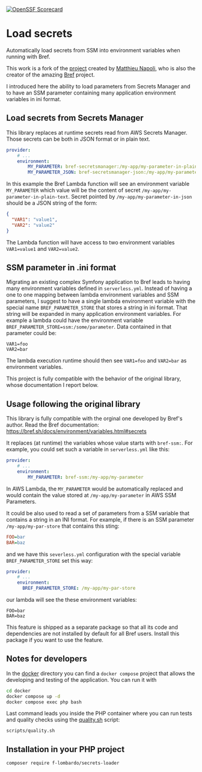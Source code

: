 [![OpenSSF Scorecard](https://api.securityscorecards.dev/projects/github.com/f-lombardo/secrets-loader/badge)](https://securityscorecards.dev/viewer/?uri=github.com/f-lombardo/secrets-loader)

# Load secrets 
Automatically load secrets from SSM into environment variables when running with Bref.

This work is a fork of the [project](https://github.com/brefphp/secrets-loader) created by [Matthieu Napoli](https://github.com/mnapoli), who is also the creator of the amazing [Bref](https://bref.sh/) project.

I introduced here the ability to load parameters from Secrets Manager and to have an SSM parameter containing many application environment variables in ini format.

## Load secrets from Secrets Manager

This library replaces at runtime secrets read from AWS Secrets Manager. Those secrets can be both in JSON format or in plain text.

```yaml
provider:
    # ...
    environment:
        MY_PARAMETER: bref-secretsmanager:/my-app/my-parameter-in-plain-text
        MY_PARAMETER_JSON: bref-secretsmanager-json:/my-app/my-parameter-in-json
```

In this example the Bref Lambda function will see an environment variable `MY_PARAMETER` which value will be the content of secret `/my-app/my-parameter-in-plain-text`.
Secret pointed by `/my-app/my-parameter-in-json` should be a JSON string of the form:
```json
{
  "VAR1": "value1", 
  "VAR2": "value2"
}
```
The Lambda function will have access to two environment variables `VAR1=value1` and `VAR2=value2`.

## SSM parameter in .ini format

Migrating an existing complex Symfony application to Bref leads to having many environment variables defined in `serverless.yml`.
Instead of having a one to one mapping between lambda environment variables and SSM parameters, 
I suggest to have a single lambda environment variable with the special name `BREF_PARAMETER_STORE` that stores a string in ini format. 
That string will be expanded in many application environment variables.
For example a lambda could have the environment variable `BREF_PARAMETER_STORE=ssm:/some/parameter`. Data contained in that parameter could be:
```
VAR1=foo
VAR2=bar
```
The lambda execution runtime should then see `VAR1=foo` and `VAR2=bar` as environment variables.

This project is fully compatible with the behavior of the original library, whose documentation I report below.

## Usage following the original library

This library is fully compatible with the orginal one developed by Bref's author.
Read the Bref documentation: https://bref.sh/docs/environment/variables.html#secrets

It replaces (at runtime) the variables whose value starts with `bref-ssm:`. For example, you could set such a variable in `serverless.yml` like this:

```yaml
provider:
    # ...
    environment:
        MY_PARAMETER: bref-ssm:/my-app/my-parameter
```

In AWS Lambda, the `MY_PARAMETER` would be automatically replaced and would contain the value stored at `/my-app/my-parameter` in AWS SSM Parameters.

It could be also used to read a set of parameters from a SSM variable that contains a string in an INI format. 
For example, if there is an SSM parameter `/my-app/my-par-store` that contains this sting:
```ini
FOO=bar
BAR=baz
```
and we have this `severless.yml` configuration with the special variable `BREF_PARAMETER_STORE` set this way:
```yaml
provider:
    # ...
    environment:
      BREF_PARAMETER_STORE: /my-app/my-par-store
```
our lambda will see the these environment variables:
```shell
FOO=bar
BAR=baz
```

This feature is shipped as a separate package so that all its code and dependencies are not installed by default for all Bref users. Install this package if you want to use the feature.

## Notes for developers

In the [docker](/docker) directory you can find a `docker compose` project that allows the developing and testing of the application.
You can run it with
```bash
cd docker 
docker compose up -d
docker compose exec php bash
```
Last command leads you inside the PHP container where you can run tests and quality checks using the [quality.sh](scripts/quality.sh) script:
```shell
scripts/quality.sh
```

## Installation in your PHP project

```
composer require f-lombardo/secrets-loader
```

